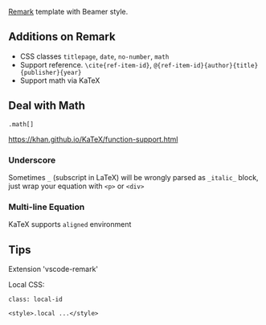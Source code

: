 [Remark](https://github.com/gnab/remark) template with Beamer style.

## Additions on Remark

- CSS classes `titlepage`, `date`, `no-number`, `math`
- Support reference. `\cite{ref-item-id}`, `@{ref-item-id}{author}{title}{publisher}{year}`
- Support math via KaTeX

## Deal with Math

`.math[]`

<https://khan.github.io/KaTeX/function-support.html>

### Underscore

Sometimes `_` (subscript in LaTeX) will be wrongly parsed as `_italic_` block, just wrap your equation with `<p>` or `<div>`

### Multi-line Equation

KaTeX supports `aligned` environment

<!-- [tbd] manually align (using spacing) -->

## Tips

Extension 'vscode-remark'

Local CSS:

```
class: local-id

<style>.local ...</style>
```